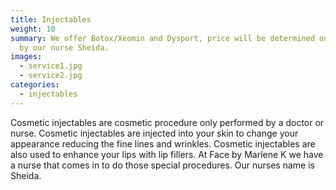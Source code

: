 ```yaml
---
title: Injectables
weight: 10
summary: We offer Botox/Xeomin and Dysport, price will be determined on consult
  by our nurse Sheida.
images:
  - service1.jpg
  - service2.jpg
categories:
  - injectables
---
```

Cosmetic injectables are cosmetic procedure only performed by a doctor or nurse. Cosmetic injectables are injected into your skin to change your appearance reducing the fine lines and  wrinkles. Cosmetic injectables are also used to enhance your lips with lip fillers.  At Face by Marlene K  we have a nurse that comes  in to do those special procedures. Our nurses name is Sheida.
